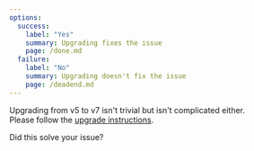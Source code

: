 ```yaml
---
options:
  success:
    label: "Yes"
    summary: Upgrading fixes the issue
    page: /done.md
  failure:
    label: "No"
    summary: Upgrading doesn't fix the issue
    page: /deadend.md
---
```


Upgrading from v5 to v7 isn't trivial but isn't complicated either.  
Please follow the [upgrade instructions](/v7/doc/upgrade/).

Did this solve your issue?
